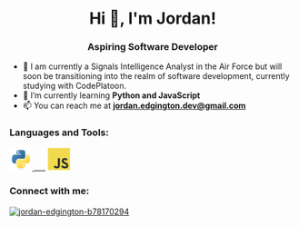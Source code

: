 <h1 align="center">Hi 👋, I'm Jordan!</h1>
<h3 align="center">Aspiring Software Developer</h3>

- 📡  I am currently a Signals Intelligence Analyst in the Air Force but will soon be transitioning into the realm of software development, currently studying with CodePlatoon.
- 🌱  I’m currently learning **Python and JavaScript**
- 📫  You can reach me at **jordan.edgington.dev@gmail.com**

<h3 align="left">Languages and Tools:</h3>
<p align="left"> <a href="https://www.python.org" target="blank" rel="noreferrer"> <img src="https://raw.githubusercontent.com/devicons/devicon/master/icons/python/python-original.svg" alt="python" width="40" height="40"/> </a>  ___  <a href="https://developer.mozilla.org/en-US/docs/Web/JavaScript" target="blank" rel="noreferrer"> <img src="https://raw.githubusercontent.com/devicons/devicon/master/icons/javascript/javascript-original.svg" alt="javascript" width="40" height="40"/> </a> </p>

<h3 align="left">Connect with me:</h3>
<p align="left">
<a href="https://linkedin.com/in/jordan-edgington-b78170294" target="blank"><img align="center" src="https://raw.githubusercontent.com/rahuldkjain/github-profile-readme-generator/master/src/images/icons/Social/linked-in-alt.svg" alt="jordan-edgington-b78170294" height="30" width="40" /></a>
</p>

<!---
Jordan-Edgington/Jordan-Edgington is a ✨ special ✨ repository because its `README.md` (this file) appears on your GitHub profile.
You can click the Preview link to take a look at your changes.
--->
